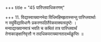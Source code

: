 +++
title = "45 पारिप्लवाधिकरणम्"

+++
11. विद्यास्वाख्यानभेदा विधिमहिमहृतास्सन्तु पारिप्लवार्थाः  
न स्युर्विद्याविधानैः प्रकरणपठितैरेकवाक्यत्वदृष्टेः ।  
मन्वाद्याख्यानमात्रं भवति च कथितं तत्र पारिप्लवार्थं  
तेनाकाङ्क्षानिवृत्तौ न तदधिकपराख्यानतादर्थ्यकॢप्तिः ॥